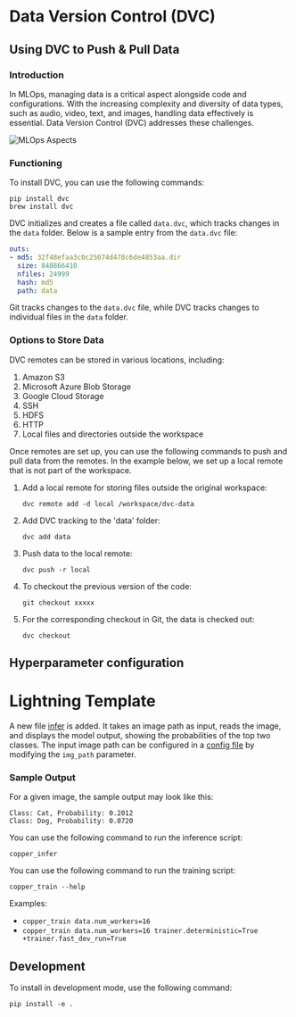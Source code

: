 # Data Version Control (DVC)

## Using DVC to Push & Pull Data

### Introduction

In MLOps, managing data is a critical aspect alongside code and configurations. With the increasing complexity and diversity of data types, such as audio, video, text, and images, handling data effectively is essential. Data Version Control (DVC) addresses these challenges.

![MLOps Aspects](https://github.com/shariqfarhan/EMLOV3/assets/57046534/18ddafc5-a805-4b0c-9c86-cc78181118a6)

### Functioning

To install DVC, you can use the following commands:

```
pip install dvc
brew install dvc
```

DVC initializes and creates a file called `data.dvc`, which tracks changes in the `data` folder. Below is a sample entry from the `data.dvc` file:

```yaml
outs:
- md5: 32f48efaa3c0c25074d478c6de4853aa.dir
  size: 848866410
  nfiles: 24999
  hash: md5
  path: data
```

Git tracks changes to the `data.dvc` file, while DVC tracks changes to individual files in the `data` folder.

### Options to Store Data

DVC remotes can be stored in various locations, including:

1. Amazon S3
2. Microsoft Azure Blob Storage
3. Google Cloud Storage
4. SSH
5. HDFS
6. HTTP
7. Local files and directories outside the workspace

Once remotes are set up, you can use the following commands to push and pull data from the remotes. In the example below, we set up a local remote that is not part of the workspace.

1. Add a local remote for storing files outside the original workspace:
   ```shell
   dvc remote add -d local /workspace/dvc-data
   ```

2. Add DVC tracking to the 'data' folder:
   ```shell
   dvc add data
   ```

3. Push data to the local remote:
   ```shell
   dvc push -r local
   ```

4. To checkout the previous version of the code:
   ```shell
   git checkout xxxxx
   ```

5. For the corresponding checkout in Git, the data is checked out:
   ```shell
   dvc checkout
   ```
## Hyperparameter configuration




# Lightning Template

A new file [infer](https://github.com/shariqfarhan/EMLOV3/blob/assignment_5/copper/infer.py) is added. It takes an image path as input, reads the image, and displays the model output, showing the probabilities of the top two classes. The input image path can be configured in a [config file](https://github.com/shariqfarhan/EMLOV3/blob/assignment_5/configs/infer.yaml) by modifying the `img_path` parameter.

### Sample Output

For a given image, the sample output may look like this:

```
Class: Cat, Probability: 0.2012
Class: Dog, Probability: 0.0720
```
You can use the following command to run the inference script:

```
copper_infer
```

You can use the following command to run the training script:

```
copper_train --help
```

Examples:

- `copper_train data.num_workers=16`
- `copper_train data.num_workers=16 trainer.deterministic=True +trainer.fast_dev_run=True`

## Development

To install in development mode, use the following command:

```
pip install -e .
```


